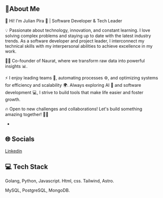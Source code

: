 ## 💫About Me

🚀 Hi! I'm Julian Pira 👋 | Software Developer & Tech Leader

💡 Passionate about technology, innovation, and constant learning. I love solving complex problems and staying up to date with the latest industry trends. As a software developer and project leader, I interconnect my technical skills with my interpersonal abilities to achieve excellence in my work.

👨‍💻 Co-founder of Naurat, where we transform raw data into powerful insights 📊.

⚡ I enjoy leading teams 👥, automating processes ⚙️, and optimizing systems for efficiency and scalability 🌍. Always exploring AI 🤖 and software development 💻, I strive to build tools that make life easier and foster growth.

🔥 Open to new challenges and collaborations! Let's build something amazing together! 🤝✨

-

## 🌐 Socials 
[Linkedin](https://www.linkedin.com/in/josejulianpiranaranjo/)

## 💻 Tech Stack
Golang, Python, Javascript.
Html, css. Tailwind, Astro.

MySQL, PostgreSQL, MongoDB.




